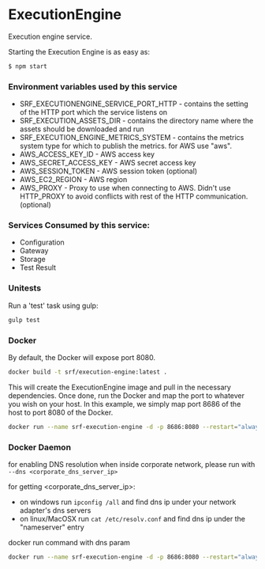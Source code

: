# ExecutionEngine 
Execution engine service.

Starting the Execution Engine is as easy as:

```bash
$ npm start
```

### Environment variables used by this service
* SRF_EXECUTIONENGINE_SERVICE_PORT_HTTP - contains the setting of the HTTP port which the service listens on
* SRF_EXECUTION_ASSETS_DIR - contains the directory name where the assets should be downloaded and run
* SRF_EXECUTION_ENGINE_METRICS_SYSTEM - contains the metrics system type for which to publish the metrics. for AWS use "aws".
* AWS_ACCESS_KEY_ID - AWS access key
* AWS_SECRET_ACCESS_KEY - AWS secret access key
* AWS_SESSION_TOKEN - AWS session token (optional)
* AWS_EC2_REGION - AWS region 
* AWS_PROXY - Proxy to use when connecting to AWS. Didn't use HTTP_PROXY to avoid conflicts with rest of the HTTP communication. (optional) 

### Services Consumed by this service:
* Configuration
* Gateway
* Storage
* Test Result

### Unitests
Run a 'test' task using gulp:

```sh
gulp test
```
### Docker
By default, the Docker will expose port 8080.
 
```sh
docker build -t srf/execution-engine:latest .
```

This will create the ExecutionEngine image and pull in the necessary dependencies. Once done, run the Docker and map the port to whatever you wish on your host. In this example, we simply map port 8686 of the host to port 8080 of the Docker.

```sh
docker run --name srf-execution-engine -d -p 8686:8080 --restart="always" -e SRF_CONFIGURATION_SERVICE_HOST=192.168.99.100 -e SRF_CONFIGURATION_SERVICE_PORT_HTTP=7080 -e SRF_GATEWAY_SERVICE_HOST=192.168.99.100 -e SRF_GATEWAY_SERVICE_PORT_HTTP=9070 -e SRF_GATEWAY_SERVICE_PORT_WS=9072 -e SRF_STORAGE_SERVICE_HOST=192.168.99.100 -e SRF_STORAGE_SERVICE_PORT_HTTP=4571 -e SRF_TESTMANAGER_SERVICE_HOST=192.168.99.100 -e SRF_TESTMANAGER_SERVICE_PORT_HTTP=7776 srf/execution-engine:latest
```

### Docker Daemon
for enabling DNS resolution when inside corporate network, please run with `--dns <corporate_dns_server_ip>`

for getting <corporate_dns_server_ip>:
* on windows run `ipconfig /all` and find dns ip under your network adapter's dns servers
* on linux/MacOSX run `cat /etc/resolv.conf` and find dns ip under the "nameserver" entry

docker run command with dns param
```sh
docker run --name srf-execution-engine -d -p 8686:8080 --restart="always" -e SRF_CONFIGURATION_SERVICE_HOST=192.168.99.100 -e SRF_CONFIGURATION_SERVICE_PORT_HTTP=7080 -e SRF_GATEWAY_SERVICE_HOST=192.168.99.100 -e SRF_GATEWAY_SERVICE_PORT_HTTP=9070 -e SRF_GATEWAY_SERVICE_PORT_WS=9072 -e SRF_STORAGE_SERVICE_HOST=192.168.99.100 -e SRF_STORAGE_SERVICE_PORT_HTTP=4571 -e SRF_TESTMANAGER_SERVICE_HOST=192.168.99.100 -e SRF_TESTMANAGER_SERVICE_PORT_HTTP=7776 srf/execution-engine:latest --dns 16.187.23.41
```
